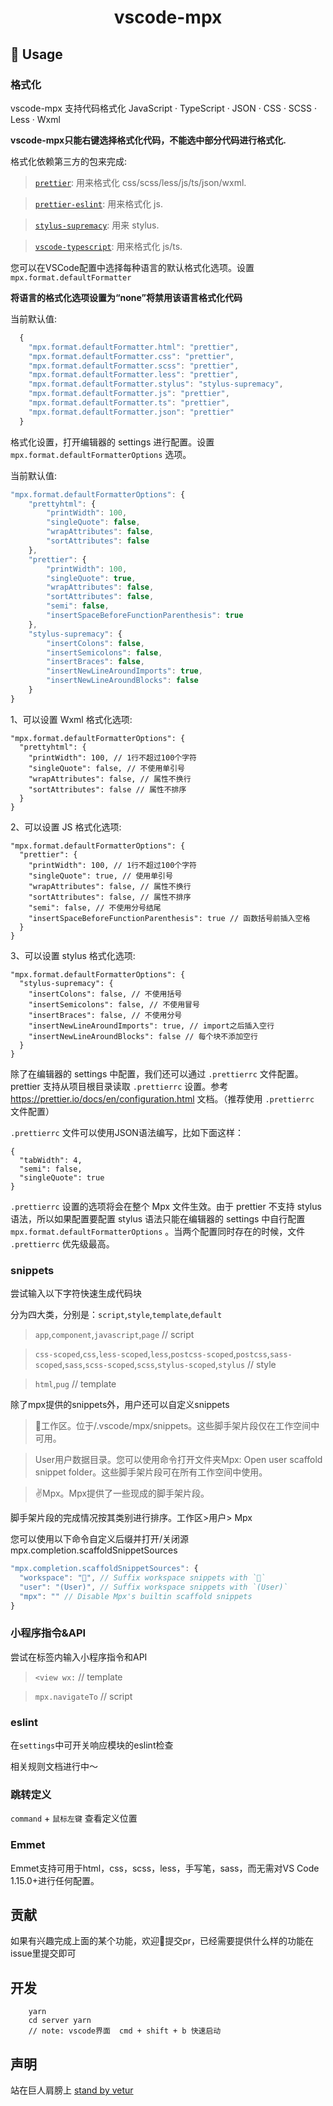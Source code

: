 <p>
  <h1 align="center">vscode-mpx</h1>
</p>

## 📖 Usage

### 格式化

vscode-mpx 支持代码格式化 JavaScript · TypeScript · JSON · CSS · SCSS · Less · Wxml  

**vscode-mpx只能右键选择格式化代码，不能选中部分代码进行格式化.**

格式化依赖第三方的包来完成:

> [`prettier`](https://github.com/prettier/prettier): 用来格式化 css/scss/less/js/ts/json/wxml.

> [`prettier-eslint`](https://github.com/prettier/prettier-eslint): 用来格式化 js.

> [`stylus-supremacy`](https://github.com/ThisIsManta/stylus-supremacy): 用来 stylus.

> [`vscode-typescript`](https://github.com/Microsoft/TypeScript): 用来格式化 js/ts. 

您可以在VSCode配置中选择每种语言的默认格式化选项。设置 `mpx.format.defaultFormatter`

**将语言的格式化选项设置为“none”将禁用该语言格式化代码**

当前默认值:

```js
  {
    "mpx.format.defaultFormatter.html": "prettier",
    "mpx.format.defaultFormatter.css": "prettier",
    "mpx.format.defaultFormatter.scss": "prettier",
    "mpx.format.defaultFormatter.less": "prettier",
    "mpx.format.defaultFormatter.stylus": "stylus-supremacy",
    "mpx.format.defaultFormatter.js": "prettier",
    "mpx.format.defaultFormatter.ts": "prettier",
    "mpx.format.defaultFormatter.json": "prettier"
  }
```
格式化设置，打开编辑器的 settings 进行配置。设置 `mpx.format.defaultFormatterOptions` 选项。

当前默认值:

```js
"mpx.format.defaultFormatterOptions": {
    "prettyhtml": {
        "printWidth": 100,
        "singleQuote": false,
        "wrapAttributes": false,
        "sortAttributes": false
    },
    "prettier": {
        "printWidth": 100,
        "singleQuote": true,
        "wrapAttributes": false,
        "sortAttributes": false,
        "semi": false,
        "insertSpaceBeforeFunctionParenthesis": true
    },
    "stylus-supremacy": {
        "insertColons": false,
        "insertSemicolons": false,
        "insertBraces": false,
        "insertNewLineAroundImports": true,
        "insertNewLineAroundBlocks": false
    }
}
```

1、可以设置 Wxml 格式化选项:
```
"mpx.format.defaultFormatterOptions": {
  "prettyhtml": {
    "printWidth": 100, // 1行不超过100个字符
    "singleQuote": false, // 不使用单引号
    "wrapAttributes": false, // 属性不换行
    "sortAttributes": false // 属性不排序
  }
}
```

2、可以设置 JS 格式化选项:
```
"mpx.format.defaultFormatterOptions": {
  "prettier": {
    "printWidth": 100, // 1行不超过100个字符
    "singleQuote": true, // 使用单引号
    "wrapAttributes": false, // 属性不换行
    "sortAttributes": false, // 属性不排序
    "semi": false, // 不使用分号结尾
    "insertSpaceBeforeFunctionParenthesis": true // 函数括号前插入空格
  }
}
```

3、可以设置 stylus 格式化选项:
```
"mpx.format.defaultFormatterOptions": {
  "stylus-supremacy": {
    "insertColons": false, // 不使用括号
    "insertSemicolons": false, // 不使用冒号
    "insertBraces": false, // 不使用分号
    "insertNewLineAroundImports": true, // import之后插入空行
    "insertNewLineAroundBlocks": false // 每个块不添加空行
  }
}
```
除了在编辑器的 settings 中配置，我们还可以通过 `.prettierrc` 文件配置。prettier 支持从项目根目录读取 `.prettierrc` 设置。参考 https://prettier.io/docs/en/configuration.html 文档。（推荐使用 `.prettierrc` 文件配置）

`.prettierrc` 文件可以使用JSON语法编写，比如下面这样：

```
{
  "tabWidth": 4,
  "semi": false,
  "singleQuote": true
}
```
`.prettierrc` 设置的选项将会在整个 Mpx 文件生效。由于 prettier 不支持 stylus 语法，所以如果配置要配置 stylus 语法只能在编辑器的 settings 中自行配置 `mpx.format.defaultFormatterOptions` 。当两个配置同时存在的时候，文件 `.prettierrc` 优先级最高。


### snippets
尝试输入以下字符快速生成代码块

分为四大类，分别是：`script`,`style`,`template`,`default`
>`app`,`component`,`javascript`,`page` // script

>`css-scoped`,`css`,`less-scoped`,`less`,`postcss-scoped`,`postcss`,`sass-scoped`,`sass`,`scss-scoped`,`scss`,`stylus-scoped`,`stylus` // style

>`html`,`pug` // template

除了mpx提供的snippets外，用户还可以自定义snippets

>💼工作区。位于<WORKSPACE>/.vscode/mpx/snippets。这些脚手架片段仅在工作空间中可用。

>User️用户数据目录。您可以使用命令打开文件夹Mpx: Open user scaffold snippet folder。这些脚手架片段可在所有工作空间中使用。

>✌Mpx。Mpx提供了一些现成的脚手架片段。

脚手架片段的完成情况按其类别进行排序。工作区>用户> Mpx

您可以使用以下命令自定义后缀并打开/关闭源mpx.completion.scaffoldSnippetSources

```js
"mpx.completion.scaffoldSnippetSources": {
  "workspace": "💼", // Suffix workspace snippets with `💼`
  "user": "(️User)", // Suffix workspace snippets with `(User)`
  "mpx": "" // Disable Mpx's builtin scaffold snippets
}
```
### 小程序指令&API
尝试在标签内输入小程序指令和API
> `<view wx:` // template

> `mpx.navigateTo` // script
### eslint

在`settings`中可开关响应模块的eslint检查

相关规则文档进行中～

### 跳转定义

`command` + `鼠标左键` 查看定义位置

### Emmet

Emmet支持可用于html，css，scss，less，手写笔，sass，而无需对VS Code 1.15.0+进行任何配置。

## 贡献
如果有兴趣完成上面的某个功能，欢迎👏提交pr，已经需要提供什么样的功能在issue里提交即可

## 开发

```shell
    yarn
    cd server yarn
    // note: vscode界面  cmd + shift + b 快速启动
```

## 声明

站在巨人肩膀上
[stand by vetur](https://github.com/vuejs/vetur)
